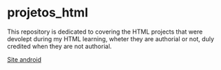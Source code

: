 # projetos_html
This repository is dedicated to covering the HTML projects that were devolept during my HTML learning, wheter they are authorial or not, duly credited when they are not authorial.

<a href="matheusroks.github.io/curso_html_guanabara/site_01/index.html"> Site android </a>